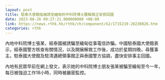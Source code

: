```yaml
---
layout: post
title: 駐泰大使館指被誘至緬甸的中科院博士獲解救正安排回國
date: 2023-08-26 09:27:21.000000000 +08:00
link: https://news.rthk.hk/rthk/ch/component/k2/1715219-20230826.htm
categories: rthk
---
```


內地中科院博士張某，經泰國被誘騙至緬甸從事電信詐騙。中國駐泰國大使館表示，經泰國警方核查有關情況，以及開展解救工作後，成功於星期四晚，尋獲事主。駐泰國大使館及駐清邁總領事館正與泰國警方協調，盡快安排事主回國。

內地有民眾早前在網上發文，表示她的中科院博士朋友張某被騙至緬甸至今一年，每日被強迫工作18小時，同時被嚴密監控。
